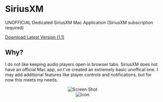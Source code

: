 # SiriusXM
UNOFFICIAL Dedicated SiriusXM Mac Application (SiriusXM subscription required)

[Download Latest Version (1.1)](https://github.com/adamhartford/SiriusXM/releases/download/v1.1/SiriusXM.UNOFFICIAL.1.1.zip 'Download')

## Why?
I do not like keeping audio players open in browser tabs. SiriusXM does not have an official Mac app, so I've created an extremely basic unoffical one. I may add additional features like player controls and notifications, but for now this meets my needs.

<div align="center">
<div><img alt="Screen Shot" src="https://user-images.githubusercontent.com/2056763/154349497-1391246d-72f9-46a0-93ae-4bafe5c566d2.png"></div>
<div><img alt="Icon" src="https://user-images.githubusercontent.com/2056763/154349660-5a8efbf8-a94a-47c9-815e-563aa5e1036a.png"></div>
</div>
